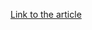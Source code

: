 [Link to the article](https://blog.cyble.com/2023/06/01/sharppanda-apt-campaign-expands-its-arsenal-targeting-g20-nations/)
